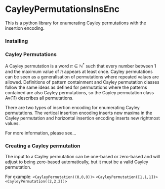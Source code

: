 # CayleyPermutationsInsEnc
This is a python library for enumerating Cayley permutations with the insertion encoding.

### Installing

### Cayley Permutations
A Cayley permutation is a word $\pi \in \mathbb{N}^*$ such that every number between 1 and the maximum value of $\pi$ appears at least once. Cayley permutations can be seen as a generalisation of permutations where repeated values are allowed. Definitions of pattern containment and Cayley permutation classes follow the same ideas as defined for permutations where the patterns contained are also Cayley permutations, so the Cayley permutation class Av(11) describes all permutations. 

There are two types of insertion encoding for enumerating Cayley permutations. The vertical insertion encoding inserts new maxima in the Cayley permutation and horizontal insertion encoding inserts new rightmost values.
 
For more information, please see...


### Creating a Cayley permutation
The input to a Cayley permutation can be one-based or zero-based and will adjust to being zero-based automatically, but it must be a valid Cayley permutation.

For example:
`<CayleyPermutation((0,0,0))>`
`<CayleyPermutation([1,1,1])>`
`<CayleyPermutation((2,2,2))>`
